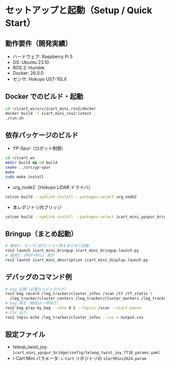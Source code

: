# セットアップと起動（Setup / Quick Start）

## 動作要件（開発実績）
- ハードウェア: Raspberry Pi 5
- OS: Ubuntu 23.10
- ROS 2: Humble
- Docker: 26.0.0
- センサ: Hokuyo UST-10LX

## Docker でのビルド・起動
```bash
cd ~/icart_ws/src/icart_mini_ros2/docker
docker build -t icart_mini_ros2:latest .
./run.sh
```

## 依存パッケージのビルド
- YP-Spur（ロボット制御）
```bash
cd ~/icart_ws
mkdir build && cd build
cmake ../src/yp-spur
make
sudo make install
```
- urg_node2（Hokuyo LiDAR ドライバ）
```bash
colcon build --symlink-install --packages-select urg_node2
```
- 本レポジトリ内ブリッジ
```bash
colcon build --symlink-install --packages-select icart_mini_ypspur_bridge
```

## Bringup（まとめ起動）
```bash
# 端末1: センサ/走行/ジョイ等をまとめて起動
ros2 launch icart_mini_bringup icart_mini_bringup.launch.py
# 端末2: URDF+RViz 表示
ros2 launch icart_mini_description icart_mini_display.launch.py
```

## デバッグのコマンド例
```bash
# bag 記録（必要なトピックだけ）
ros2 bag record /leg_tracker/cluster_infos /scan /tf /tf_static \
  /leg_tracker/cluster_centers /leg_tracker/cluster_markers /leg_tracker/person_marker
# bag 再生（開始は一時停止）
ros2 bag play my_bag --rate 0.5 --topics /scan --start-pause
# CSV 出力
ros2 topic echo /leg_tracker/cluster_infos --csv > output.csv
```

## 設定ファイル
- teleop_twist_joy: `icart_mini_ypspur_bridge/config/teleop_twist_joy_f710_params.yaml`
- i-Cart Mini パラメータ: `i-Cart` リポジトリの `iCartMini2024.param`
